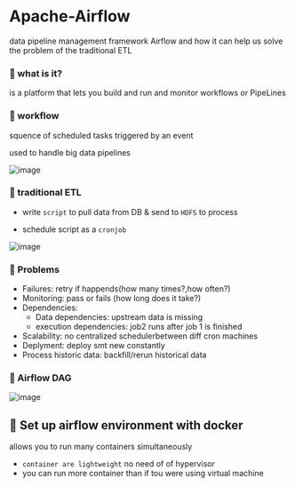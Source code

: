 # Apache-Airflow
data pipeline management framework Airflow and how it can help us solve the problem of the traditional ETL 
### 📗 what is it?
 is a platform that lets you build and run and monitor workflows or PipeLines
### 📗 workflow
squence of scheduled tasks triggered by an event

used to handle big data pipelines

![image](https://user-images.githubusercontent.com/51888893/187298696-e8f50bde-7e62-4133-8b54-1fbaad440bd6.png)
### 📗 traditional ETL
-  write `script` to pull data from DB & send to `HDFS` to process

-  schedule script as a `cronjob`

![image](https://user-images.githubusercontent.com/51888893/187299249-834b53a6-6c59-4bb4-95ec-a908554c23d3.png)
### 📗 Problems
- Failures: retry if happends(how many times?,how often?)
- Monitoring: pass or fails (how long does it take?)
- Dependencies: 
     - Data dependencies: upstream data is missing
     - execution dependencies: job2 runs after job 1 is finished
- Scalability: no centralized schedulerbetween diff cron machines
- Deplyment: deploy smt new constantly
- Process historic data: backfill/rerun historical data

### 📗 Airflow DAG
![image](https://user-images.githubusercontent.com/51888893/187300937-2714ac1c-6a21-4733-b233-e1e4455f17b5.png)

## 🔶  Set up airflow environment with docker
allows you to run many containers simultaneously

- `container are lightweight` no need of  of hypervisor
- you can run more container than if tou were using virtual machine
